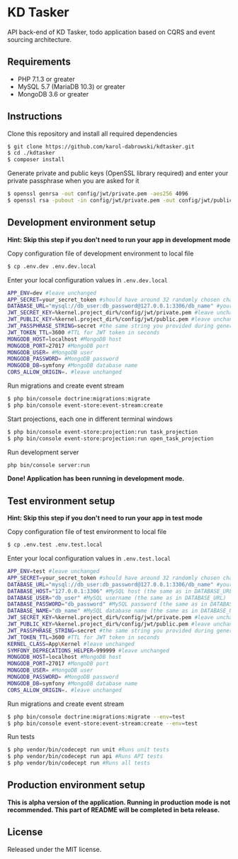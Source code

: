 # KD Tasker

API back-end of KD Tasker, todo application based on CQRS and event sourcing architecture.

## Requirements

* PHP 7.1.3 or greater
* MySQL 5.7 (MariaDB 10.3) or greater
* MongoDB 3.6 or greater

## Instructions

Clone this repository and install all required dependencies
```bash
$ git clone https://github.com/karol-dabrowski/kdtasker.git
$ cd ./kdtasker
$ composer install
```

Generate private and public keys (OpenSSL library required) and enter your private passphrase when you are asked for it
```bash
$ openssl genrsa -out config/jwt/private.pem -aes256 4096
$ openssl rsa -pubout -in config/jwt/private.pem -out config/jwt/public.pem
```

## Development environment setup

**Hint: Skip this step if you don't need to run your app in development mode**

Copy configuration file of development environment to local file
```bash
$ cp .env.dev .env.dev.local
```

Enter your local configuration values in ``.env.dev.local`` 
```bash
APP_ENV=dev #leave unchanged
APP_SECRET=your_secret_token #should have around 32 randomly chosen characters
DATABASE_URL="mysql://db_user:db_password@127.0.0.1:3306/db_name" #your MySQL URL
JWT_SECRET_KEY=%kernel.project_dir%/config/jwt/private.pem #leave unchanged
JWT_PUBLIC_KEY=%kernel.project_dir%/config/jwt/public.pem #leave unchanged
JWT_PASSPHRASE_STRING=secret #the same string you provided during generating your keys in previous step
JWT_TOKEN_TTL=3600 #TTL for JWT token in seconds
MONGODB_HOST=localhost #MongoDB host
MONGODB_PORT=27017 #MongoDB port
MONGODB_USER= #MongoDB user
MONGODB_PASSWORD= #MongoDB password
MONGODB_DB=symfony #MongoDB database name
CORS_ALLOW_ORIGIN=. #leave unchanged
```

Run migrations and create event stream
```bash
$ php bin/console doctrine:migrations:migrate
$ php bin/console event-store:event-stream:create
```

Start projections, each one in different terminal windows
```bash
$ php bin/console event-store:projection:run task_projection
$ php bin/console event-store:projection:run open_task_projection
```

Run development server
```bash
php bin/console server:run
```

**Done! Application has been running in development mode.**

## Test environment setup

**Hint: Skip this step if you don't need to run your app in test mode**

Copy configuration file of test environment to local file
```bash
$ cp .env.test .env.test.local
```

Enter your local configuration values in ``.env.test.local`` 
```bash
APP_ENV=test #leave unchanged
APP_SECRET=your_secret_token #should have around 32 randomly chosen characters
DATABASE_URL="mysql://db_user:db_password@127.0.0.1:3306/db_name" #your MySQL URL
DATABASE_HOST="127.0.0.1:3306" #MySQL host (the same as in DATABASE_URL)
DATABASE_USER="db_user" #MySQL username (the same as in DATABASE_URL)
DATABASE_PASSWORD="db_password" #MySQL password (the same as in DATABASE_URL)
DATABASE_NAME="db_name" #MySQL database name (the same as in DATABASE_URL)
JWT_SECRET_KEY=%kernel.project_dir%/config/jwt/private.pem #leave unchanged
JWT_PUBLIC_KEY=%kernel.project_dir%/config/jwt/public.pem #leave unchanged
JWT_PASSPHRASE_STRING=secret #the same string you provided during generating your keys in previous step
JWT_TOKEN_TTL=3600 #TTL for JWT token in seconds
KERNEL_CLASS=App\Kernel #leave unchanged
SYMFONY_DEPRECATIONS_HELPER=999999 #leave unchanged
MONGODB_HOST=localhost #MongoDB host
MONGODB_PORT=27017 #MongoDB port
MONGODB_USER= #MongoDB user
MONGODB_PASSWORD= #MongoDB password
MONGODB_DB=symfony #MongoDB database name
CORS_ALLOW_ORIGIN=. #leave unchanged
```

Run migrations and create event stream
```bash
$ php bin/console doctrine:migrations:migrate --env=test
$ php bin/console event-store:event-stream:create --env=test
```

Run tests
```bash
$ php vendor/bin/codecept run unit #Runs unit tests
$ php vendor/bin/codecept run api #Runs API tests
$ php vendor/bin/codecept run #Runs all tests
```

## Production environment setup

**This is alpha version of the application. Running in production mode is not recommended. This part of README will be completed in beta release.**

## License
Released under the MIT license.
